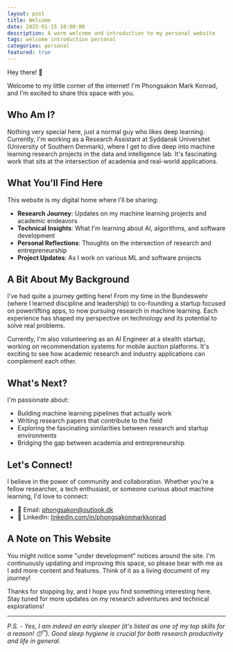 ```yaml
---
layout: post
title: Welcome
date: 2025-01-15 10:00:00
description: A warm welcome and introduction to my personal website
tags: welcome introduction personal
categories: personal
featured: true
---
```


Hey there! 👋

Welcome to my little corner of the internet! I'm Phongsakon Mark Konrad, and I'm excited to share this space with you.

## Who Am I?

Nothing very special here, just a normal guy who likes deep learning. Currently, I'm working as a Research Assistant at Syddansk Universitet (University of Southern Denmark), where I get to dive deep into machine learning research projects in the data and intelligence lab. It's fascinating work that sits at the intersection of academia and real-world applications.

## What You'll Find Here

This website is my digital home where I'll be sharing:

- **Research Journey**: Updates on my machine learning projects and academic endeavors
- **Technical Insights**: What I'm learning about AI, algorithms, and software development
- **Personal Reflections**: Thoughts on the intersection of research and entrepreneurship
- **Project Updates**: As I work on various ML and software projects

## A Bit About My Background

I've had quite a journey getting here! From my time in the Bundeswehr (where I learned discipline and leadership) to co-founding a startup focused on powerlifting apps, to now pursuing research in machine learning. Each experience has shaped my perspective on technology and its potential to solve real problems.

Currently, I'm also volunteering as an AI Engineer at a stealth startup, working on recommendation systems for mobile auction platforms. It's exciting to see how academic research and industry applications can complement each other.

## What's Next?

I'm passionate about:
- Building machine learning pipelines that actually work
- Writing research papers that contribute to the field
- Exploring the fascinating similarities between research and startup environments
- Bridging the gap between academia and entrepreneurship

## Let's Connect!

I believe in the power of community and collaboration. Whether you're a fellow researcher, a tech enthusiast, or someone curious about machine learning, I'd love to connect:

- 📧 Email: [phongsakon@outlook.dk](mailto:phongsakon@outlook.dk)
- 💼 LinkedIn: [linkedin.com/in/phongsakonmarkkonrad](https://linkedin.com/in/phongsakonmarkkonrad)

## A Note on This Website

You might notice some "under development" notices around the site. I'm continuously updating and improving this space, so please bear with me as I add more content and features. Think of it as a living document of my journey!

Thanks for stopping by, and I hope you find something interesting here. Stay tuned for more updates on my research adventures and technical explorations!

---

*P.S. - Yes, I am indeed an early sleeper (it's listed as one of my top skills for a reason! 😴). Good sleep hygiene is crucial for both research productivity and life in general.* 